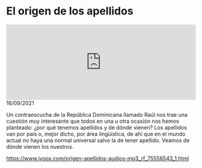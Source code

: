 # El origen de los apellidos
<iframe id='audio_88903085' frameborder='0' allowfullscreen='' scrolling='no' height='200' style='width:100%;' src='https://www.ivoox.com/player_ej_75556543_6_1.html' loading='lazy'></iframe>16/09/2021

Un contraescucha de la República Dominicana llamado Raúl nos trae una cuestión muy interesante que todos en una u otra ocasión nos hemos planteado: ¿por qué tenemos apellidos y de dónde vienen? Los apellidos van por país o, mejor dicho, por área lingüística, de ahí que en el mundo actual no haya una normal universal salvo la de tener apellido. Veamos de dónde vienen los nuestros. 

 

https://www.ivoox.com/origen-apellidos-audios-mp3_rf_75556543_1.html
